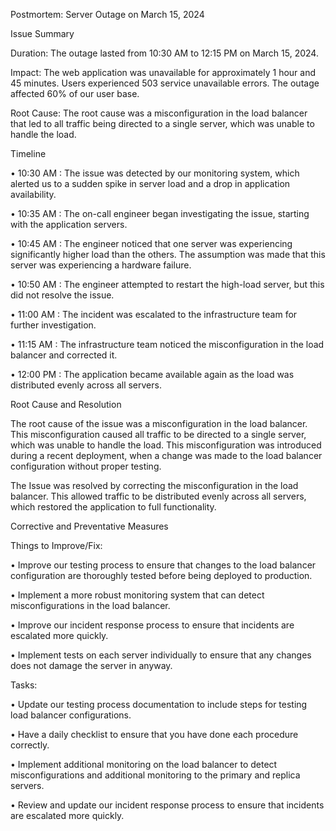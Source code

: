 Postmortem: Server Outage on March 15, 2024


Issue Summary

Duration: The outage lasted from 10:30 AM to 12:15 PM on March 15, 2024.

Impact: The web application was unavailable for approximately 1 hour and 45 minutes. Users experienced 503 service unavailable errors. The outage affected 60% of our user base.

Root Cause: The root cause was a misconfiguration in the load balancer that led to all traffic being directed to a single server, which was unable to handle the load.

Timeline

•	10:30 AM : The issue was detected by our monitoring system, which alerted us to a sudden spike in server load and a drop in application availability.

•	10:35 AM : The on-call engineer began investigating the issue, starting with the application servers.

•	10:45 AM : The engineer noticed that one server was experiencing significantly higher load than the others. The assumption was made that this server was experiencing a hardware failure.

•	10:50 AM : The engineer attempted to restart the high-load server, but this did not resolve the issue.

•	11:00 AM : The incident was escalated to the infrastructure team for further investigation.

•	11:15 AM : The infrastructure team noticed the misconfiguration in the load balancer and corrected it.

•	12:00 PM : The application became available again as the load was distributed evenly across all servers.

Root Cause and Resolution

The root cause of the issue was a misconfiguration in the load balancer. This misconfiguration caused all traffic to be directed to a single server, which was unable to handle the load. This misconfiguration was introduced during a recent deployment, when a change was made to the load balancer configuration without proper testing.

The Issue was resolved by correcting the misconfiguration in the load balancer. This allowed traffic to be distributed evenly across all servers, which restored the application to full functionality.

Corrective and Preventative Measures

Things to Improve/Fix:

•	Improve our testing process to ensure that changes to the load balancer configuration are thoroughly tested before being deployed to production.

•	Implement a more robust monitoring system that can detect misconfigurations in the load balancer.

•	Improve our incident response process to ensure that incidents are escalated more quickly.

•	Implement tests on each server individually to ensure that any changes does not damage the server in anyway.

Tasks:

•	Update our testing process documentation to include steps for testing load balancer configurations.

•	Have a daily checklist to ensure that you have done each procedure correctly.

•	Implement additional monitoring on the load balancer to detect misconfigurations and additional monitoring to the primary and replica servers.

•	Review and update our incident response process to ensure that incidents are escalated more quickly.


